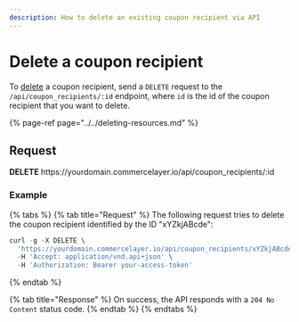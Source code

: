 ```yaml
---
description: How to delete an existing coupon recipient via API
---
```


# Delete a coupon recipient

To <a href="https://docs.commercelayer.io/developers/deleting-resources" target="_blank">delete</a> a coupon recipient, send a `DELETE` request to the `/api/coupon_recipients/:id` endpoint, where `id` is the id of the coupon recipient that you want to delete.

{% page-ref page="../../deleting-resources.md" %}

## Request

**DELETE** https://<i></i>yourdomain.commercelayer.io/api/coupon_recipients/:id

### Example

{% tabs %}
{% tab title="Request" %}
The following request tries to delete the coupon recipient identified by the ID "xYZkjABcde":

```javascript
curl -g -X DELETE \
  'https://yourdomain.commercelayer.io/api/coupon_recipients/xYZkjABcde' \
  -H 'Accept: application/vnd.api+json' \
  -H 'Authorization: Bearer your-access-token'
```
{% endtab %}

{% tab title="Response" %}
On success, the API responds with a `204 No Content` status code.
{% endtab %}
{% endtabs %}

